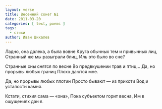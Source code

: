```yaml
---
layout: verse
title: Весенний сонет №1
date: 2011-03-20
categories: [ text, poems ]
tags:
  - стихи
author: Иван Шихалев
---
```

Ладно, она далека, а была вовне
Круга обычных тем и привычных лиц,
Странный же мы разыграли блиц,
Иль это было во сне?

Странные сны снятся по весне
Во предвкушении трав и птиц...
Да, но прорывы любых границ
Плохо даются мне.

Да, но прорывы любых плотин
Просто бывают — из прихоти
Вод и усталости камня.

Кстати, стихия сама — «она»,
Пока субъектом горит весна,
Им в ощущениях дан я.
